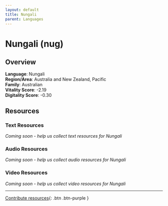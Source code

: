 ```yaml
---
layout: default
title: Nungali
parent: Languages
---
```


# Nungali (nug)

## Overview

**Language**: Nungali  
**Region/Area**: Australia and New Zealand, Pacific  
**Family**: Australian  
**Vitality Score**: -2.19  
**Digitality Score**: -0.30  

## Resources

### Text Resources
*Coming soon - help us collect text resources for Nungali*

### Audio Resources
*Coming soon - help us collect audio resources for Nungali*

### Video Resources
*Coming soon - help us collect video resources for Nungali*

---

[Contribute resources](https://fairtrain.github.io/){: .btn .btn-purple }
